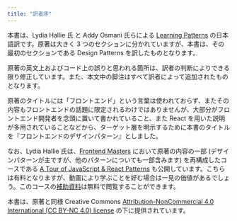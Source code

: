 ```yaml
---
title: "訳者序"
---
```


本書は、Lydia Hallie 氏 と Addy Osmani 氏らによる [Learning Patterns](https://www.patterns.dev/) の日本語訳です。原著は大きく 3 つのセクションに分かれていますが、本書は、その最初のセクションである Design Patterns を訳したものとなります。

原著の英文上およびコード上の誤りと思われる箇所は、訳者の判断によりできる限り修正しています。また、本文中の脚注はすべて訳者によって追加されたものとなります。

原著のタイトルには「フロントエンド」という言葉は使われておらず、またその内容もフロントエンドの話題に限定されるわけではありませんが、大部分がフロントエンド開発者を念頭に置いて書かれていること、また React を用いた説明が多用されていることなどから、ターゲット層を明示するために本書のタイトルを『フロントエンドのデザインパターン』としました。

なお、Lydia Hallie 氏は、[Frontend Masters](https://frontendmasters.com/) において原著の内容の一部 (デザインパターンが主ですが、他のパターンについても一部含みます) を再構成したコースである [A Tour of JavaScript & React Patterns](https://frontendmasters.com/courses/tour-js-patterns/) も公開しています。こちらは有料となりますが、動画により学ぶことを好む場合は一見の価値があるでしょう。このコースの[補助資料](https://javascriptpatterns.vercel.app/patterns)は無料で閲覧することができます。

本書は、原著と同様 Creative Commons [Attribution-NonCommercial 4.0 International (CC BY-NC 4.0) license](https://creativecommons.org/licenses/by-nc/4.0/) の下に提供されています。
